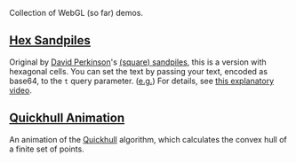 Collection of WebGL (so far) demos.

## [Hex Sandpiles]()

Original by [David Perkinson](http://people.reed.edu/~davidp/)'s [(square) sandpiles](http://people.reed.edu/~davidp/grant/), this is a version with hexagonal cells. You can set the text by passing your text, encoded as base64, to the `t` query parameter. ([e.g.](https://naridal.github.io/workshop/dist/hexSandpiles?t=ZS5nLg==)) For details, see [this explanatory video](https://www.youtube.com/watch?v=1MtEUErz7Gg).

## [Quickhull Animation](https://naridal.github.io/workshop/dist/quickhull)

An animation of the [Quickhull](https://en.wikipedia.org/wiki/Quickhull) algorithm, which calculates the convex hull of a finite set of points.